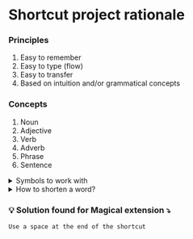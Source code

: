 # Shortcut project rationale

### Principles
1. Easy to remember
2. Easy to type (flow)
3. Easy to transfer
4. Based on intuition and/or grammatical concepts

### Concepts
1. Noun
2. Adjective
3. Verb
4. Adverb
5. Phrase
6. Sentence

<details> 
<summary> Symbols to work with </summary>
@
"#
$
%
^
&
()
[]
{}
.
/
;
: 

</details>

<details> 
<summary>How to shorten a word? </summary>
Approximate = aprx
Approximately = aprxly
Approximation = aprxmn 
</details>
 

### 💡 Solution found for Magical extension ⤵️
    Use a space at the end of the shortcut